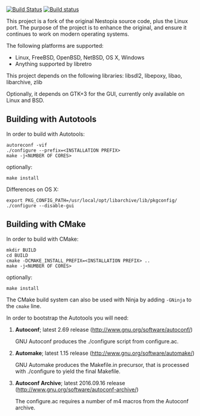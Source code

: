 [![Build Status](https://travis-ci.org/libretro/nestopia.svg?branch=master)](https://travis-ci.org/libretro/nestopia)
[![Build status](https://ci.appveyor.com/api/projects/status/wcs7u48485ma8mm3/branch/master?svg=true)](https://ci.appveyor.com/project/bparker06/nestopia/branch/master)

This project is a fork of the original Nestopia source code, plus the 
Linux port. The purpose of the project is to enhance the original, and
ensure it continues to work on modern operating systems.

The following platforms are supported:
* Linux, FreeBSD, OpenBSD, NetBSD, OS X, Windows
* Anything supported by libretro

This project depends on the following libraries:
libsdl2, libepoxy, libao, libarchive, zlib

Optionally, it depends on GTK+3 for the GUI, currently only available on Linux and BSD.

## Building with Autotools
In order to build with Autotools:
```
autoreconf -vif
./configure --prefix=<INSTALLATION PREFIX>
make -j<NUMBER OF CORES>
```
optionally:
```
make install
```
Differences on OS X:
```
export PKG_CONFIG_PATH=/usr/local/opt/libarchive/lib/pkgconfig/
./configure --disable-gui
```

## Building with CMake
In order to build with CMake:
```
mkdir BUILD
cd BUILD
cmake -DCMAKE_INSTALL_PREFIX=<INSTALLATION PREFIX> ..
make -j<NUMBER OF CORES>
```
optionally:
```
make install
```
The CMake build system can also be used with Ninja by adding `-GNinja` to the `cmake` line.

In order to bootstrap the Autotools you will need:

1.  **Autoconf**; latest 2.69 release (http://www.gnu.org/software/autoconf/)

    GNU Autoconf produces the ./configure script from configure.ac.

2.  **Automake**; latest 1.15 release (http://www.gnu.org/software/automake/)

    GNU Automake produces the Makefile.in precursor, that is processed with ./configure to yield the final Makefile.

3.  **Autoconf Archive**; latest 2016.09.16 release (http://www.gnu.org/software/autoconf-archive/)

    The configure.ac requires a number of m4 macros from the Autoconf archive.
